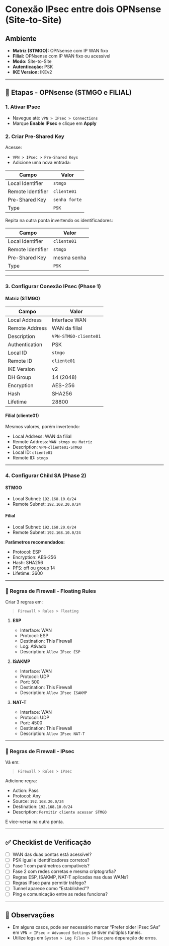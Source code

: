 # Conexão IPsec entre dois OPNsense (Site-to-Site)

## Ambiente

- **Matriz (STMGO):** OPNsense com IP WAN fixo
- **Filial:** OPNsense com IP WAN fixo ou acessível
- **Modo:** Site-to-Site
- **Autenticação:** PSK
- **IKE Version:** IKEv2

---

## 🔧 Etapas - OPNsense (STMGO e FILIAL)

### 1. Ativar IPsec
- Navegue até: `VPN > IPsec > Connections`
- Marque **Enable IPsec** e clique em **Apply**

### 2. Criar Pre-Shared Key
Acesse:
- `VPN > IPsec > Pre-Shared Keys`
- Adicione uma nova entrada:

| Campo             | Valor                  |
|------------------|------------------------|
| Local Identifier | `stmgo`                |
| Remote Identifier| `cliente01`            |
| Pre-Shared Key   | `senha forte`          |
| Type             | `PSK`                  |

Repita na outra ponta invertendo os identificadores:

| Campo             | Valor                  |
|------------------|------------------------|
| Local Identifier | `cliente01`            |
| Remote Identifier| `stmgo`                |
| Pre-Shared Key   | mesma senha            |
| Type             | `PSK`                  |

---

### 3. Configurar Conexão IPsec (Phase 1)

#### Matriz (STMGO)

| Campo              | Valor                              |
|-------------------|-------------------------------------|
| Local Address      | Interface WAN   |
| Remote Address     | WAN da filial                      |
| Description        | `VPN-STMGO-cliente01`              |
| Authentication     | PSK                                |
| Local ID           | `stmgo`                            |
| Remote ID          | `cliente01`                        |
| IKE Version        | v2                                 |
| DH Group           | 14 (2048)                          |
| Encryption         | AES-256                            |
| Hash               | SHA256                             |
| Lifetime           | 28800                              |

#### Filial (cliente01)

Mesmos valores, porém invertendo:
- Local Address: WAN da filial
- Remote Address: `WAN stmgo ou Matriz`
- Description: `VPN-cliente01-STMGO`
- Local ID: `cliente01`
- Remote ID: `stmgo`

---

### 4. Configurar Child SA (Phase 2)

#### STMGO
- Local Subnet: `192.168.10.0/24`
- Remote Subnet: `192.168.20.0/24`

#### Filial
- Local Subnet: `192.168.20.0/24`
- Remote Subnet: `192.168.10.0/24`

**Parâmetros recomendados:**
- Protocol: ESP
- Encryption: AES-256
- Hash: SHA256
- PFS: off ou group 14
- Lifetime: 3600

---

### 🔐 Regras de Firewall - Floating Rules

Criar 3 regras em:
> `Firewall > Rules > Floating`

1. **ESP**
   - Interface: WAN
   - Protocol: ESP
   - Destination: This Firewall
   - Log: Ativado
   - Description: `Allow IPsec ESP`

2. **ISAKMP**
   - Interface: WAN
   - Protocol: UDP
   - Port: 500
   - Destination: This Firewall
   - Description: `Allow IPsec ISAKMP`

3. **NAT-T**
   - Interface: WAN
   - Protocol: UDP
   - Port: 4500
   - Destination: This Firewall
   - Description: `Allow IPsec NAT-T`

---

### 🔐 Regras de Firewall - IPsec

Vá em:
> `Firewall > Rules > IPsec`

Adicione regra:

- Action: Pass
- Protocol: Any
- Source: `192.168.20.0/24`
- Destination: `192.168.10.0/24`
- Description: `Permitir cliente acessar STMGO`

E vice-versa na outra ponta.

---

## ✅ Checklist de Verificação

- [ ] WAN das duas pontas está acessível?
- [ ] PSK igual e identificadores corretos?
- [ ] Fase 1 com parâmetros compatíveis?
- [ ] Fase 2 com redes corretas e mesma criptografia?
- [ ] Regras ESP, ISAKMP, NAT-T aplicadas nas duas WANs?
- [ ] Regras IPsec para permitir tráfego?
- [ ] Tunnel aparece como “Established”?
- [ ] Ping e comunicação entre as redes funciona?

---

## 📝 Observações

- Em alguns casos, pode ser necessário marcar “Prefer older IPsec SAs” em `VPN > IPsec > Advanced Settings` se tiver múltiplos túneis.
- Utilize logs em `System > Log Files > IPsec` para depuração de erros.

